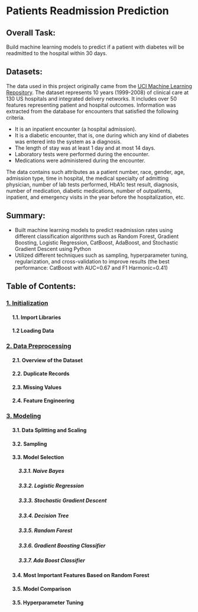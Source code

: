 # Patients Readmission Prediction

## Overall Task:

Build machine learning models to predict if a patient with diabetes will be readmitted to the hospital within 30 days.

## Datasets: 
The data used in this project originally came from the [UCI Machine Learning Repository](https://archive.ics.uci.edu/ml/datasets/diabetes+130-us+hospitals+for+years+1999-2008). The dataset represents 10 years (1999-2008) of clinical care at 130 US hospitals and integrated delivery networks. It includes over 50 features representing patient and hospital outcomes. Information was extracted from the database for encounters that satisfied the following criteria.
- It is an inpatient encounter (a hospital admission).
- It is a diabetic encounter, that is, one during which any kind of diabetes was entered into the system as a diagnosis.
- The length of stay was at least 1 day and at most 14 days.
- Laboratory tests were performed during the encounter.
- Medications were administered during the encounter.

The data contains such attributes as a patient number, race, gender, age, admission type, time in hospital, the medical specialty of admitting physician, number of lab tests performed, HbA1c test result, diagnosis, number of medication, diabetic medications, number of outpatients, inpatient, and emergency visits in the year before the hospitalization, etc.


## Summary:

- Built machine learning models to predict readmission rates using different classification algorithms such as Random Forest, Gradient Boosting, Logistic Regression, CatBoost, AdaBoost, and Stochastic Gradient Descent using Python 
- Utilized different techniques such as sampling, hyperparameter tuning, regularization, and cross-validation to improve results (the best performance: CatBoost with AUC=0.67 and F1 Harmonic=0.41)



## Table of Contents:

### [1. Initialization](https://github.com/91104311/Portfolio/blob/main/Readmission%20Prediction%20for%20Patients%20with%20Diabetes/Initialization%20-%20Patients%20Readmission%20Prediction.ipynb)

#### &nbsp;&nbsp;&nbsp;&nbsp; 1.1. Import Libraries
#### &nbsp;&nbsp;&nbsp;&nbsp; 1.2 Loading Data

### [2. Data Preprocessing](https://github.com/91104311/Portfolio/blob/main/Readmission%20Prediction%20for%20Patients%20with%20Diabetes/Data%20Preprocessing%20-%20Patients%20Readmission%20Prediction.ipynb)

#### &nbsp;&nbsp;&nbsp;&nbsp; 2.1. Overview of the Dataset
#### &nbsp;&nbsp;&nbsp;&nbsp; 2.2. Duplicate Records
#### &nbsp;&nbsp;&nbsp;&nbsp; 2.3. Missing Values
#### &nbsp;&nbsp;&nbsp;&nbsp; 2.4. Feature Engineering

### [3. Modeling]()

#### &nbsp;&nbsp;&nbsp;&nbsp; 3.1. Data Splitting and Scaling
#### &nbsp;&nbsp;&nbsp;&nbsp; 3.2. Sampling
#### &nbsp;&nbsp;&nbsp;&nbsp; 3.3. Model Selection
##### &nbsp;&nbsp;&nbsp;&nbsp; &nbsp;&nbsp;&nbsp;&nbsp; 3.3.1. Naive Bayes
##### &nbsp;&nbsp;&nbsp;&nbsp; &nbsp;&nbsp;&nbsp;&nbsp; 3.3.2. Logistic Regression
##### &nbsp;&nbsp;&nbsp;&nbsp; &nbsp;&nbsp;&nbsp;&nbsp; 3.3.3. Stochastic Gradient Descent
##### &nbsp;&nbsp;&nbsp;&nbsp; &nbsp;&nbsp;&nbsp;&nbsp; 3.3.4. Decision Tree
##### &nbsp;&nbsp;&nbsp;&nbsp; &nbsp;&nbsp;&nbsp;&nbsp; 3.3.5. Random Forest 
##### &nbsp;&nbsp;&nbsp;&nbsp; &nbsp;&nbsp;&nbsp;&nbsp; 3.3.6. Gradient Boosting Classifier
##### &nbsp;&nbsp;&nbsp;&nbsp; &nbsp;&nbsp;&nbsp;&nbsp; 3.3.7. Ada Boost Classifier
#### &nbsp;&nbsp;&nbsp;&nbsp; 3.4. Most Important Features Based on Random Forest
#### &nbsp;&nbsp;&nbsp;&nbsp; 3.5. Model Comparison
#### &nbsp;&nbsp;&nbsp;&nbsp; 3.5. Hyperparameter Tuning

